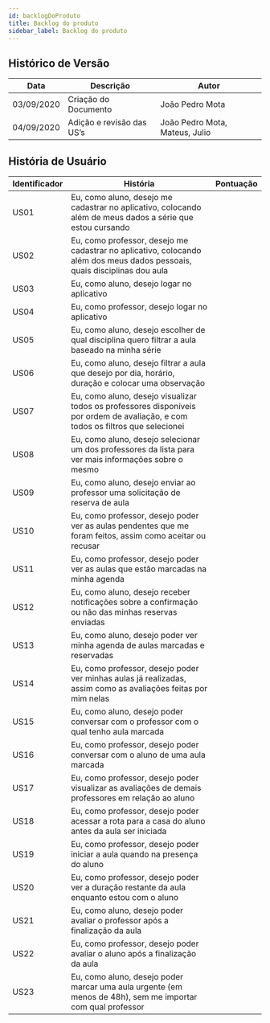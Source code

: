 ```yaml
---
id: backlogDoProduto
title: Backlog do produto
sidebar_label: Backlog do produto
---
```


## Histórico de Versão

| Data | Descrição | Autor |
|----------------------|--------|------|
| 03/09/2020 | Criação do Documento | João Pedro Mota |
| 04/09/2020 | Adição e revisão das US’s | João Pedro Mota, Mateus, Julio |

## História de Usuário

| Identificador | História | Pontuação |
|----|----|----|
| US01 | Eu, como aluno, desejo me cadastrar no aplicativo, colocando além de meus dados a série que estou cursando |   |
| US02 | Eu, como professor, desejo me cadastrar no aplicativo, colocando além dos meus dados pessoais, quais disciplinas dou aula |  |
| US03 | Eu, como aluno, desejo logar no aplicativo |   |
| US04 | Eu, como professor, desejo logar no aplicativo |   |
| US05 | Eu, como aluno, desejo escolher de qual disciplina quero filtrar a aula baseado na minha série |  |
| US06 | Eu, como aluno, desejo filtrar a aula que desejo por dia, horário, duração e colocar uma observação |  |
| US07 | Eu, como aluno, desejo visualizar todos os professores disponíveis por ordem de avaliação, e com todos os filtros que selecionei |  |
| US08 | Eu, como aluno, desejo selecionar um dos professores da lista para ver mais informações sobre o mesmo |  |
| US09 | Eu, como aluno, desejo enviar ao professor uma solicitação de reserva de aula |  |
| US10 | Eu, como professor, desejo poder ver as aulas pendentes que me foram feitos, assim como aceitar ou recusar |  |
| US11 | Eu, como professor, desejo poder ver as aulas que estão marcadas na minha agenda |  |
| US12 | Eu, como aluno, desejo receber notificações sobre a confirmação ou não das minhas reservas enviadas |  |
| US13 | Eu, como aluno, desejo poder ver minha agenda de aulas marcadas e reservadas ||
| US14 | Eu, como professor, desejo poder ver minhas aulas já realizadas, assim como as avaliações feitas por mim nelas |  | 
| US15 | Eu, como aluno, desejo poder conversar com  o professor com o qual tenho aula marcada |  | 
| US16 | Eu, como professor, desejo poder conversar com o aluno de uma aula marcada |  | 
| US17 | Eu, como professor, desejo poder visualizar as avaliações de demais professores em relação ao aluno |  | 
| US18 | Eu, como professor, desejo poder acessar a rota para a casa do aluno antes da aula ser iniciada |  | 
| US19 | Eu, como professor, desejo poder iniciar a aula quando na presença do aluno |  | 
| US20 | Eu, como professor, desejo poder ver a duração restante da aula enquanto estou com o aluno |  | 
| US21 | Eu, como aluno, desejo poder avaliar o professor após a finalização da aula |  | 
| US22 | Eu, como professor, desejo poder avaliar o aluno após a finalização da aula |  | 
| US23 | Eu, como aluno, desejo poder marcar uma aula urgente (em menos de 48h), sem me importar com qual professor |  | 